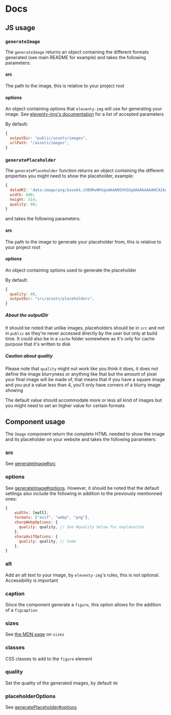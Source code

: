 # Docs

## JS usage

### `generateImage`

The `generateImage` returns an object containing the different formats generated (see main README for example) and takes the following parameters:

#### src

The path to the image, this is relative to your project root

#### options

An object containing options that `eleventy-img` will use for generating your image. See [eleventy-img's documentation](https://www.11ty.dev/docs/plugins/image/) for a list of accepted parameters

By default:

```js
{
  outputDir: "public/assets/images",
  urlPath: "/assets/images",
}
```

### `generatePlaceholder`

The `generatePlaceholder` function returns an object containing the different properties you might need to show the placeholder, example:

```js
{
  dataURI: 'data:image/png;base64,iVBORw0KGgoAAAANSUhEUgAAAAkAAAAHCAIAAABV+fA3AAAACXBIWXMAAAsTAAALEwEAmpwYAAAAz0lEQVQImQHEADv/AJ7Ho7PYwTt5UhdkNjmLSUOPUCB4MSFzMkGMNACixqksb04WUy4wdz9cnFxPnksbaS0HTCo3hDUAnLmcRnFLQ289ZpZXn7Z9MpA+OYU9EFstVZpHAJ3GaqnPbJXFW5iyZNzLqZWvco+9YHeqVlKXSACu1myt13Cc1GW6ynnFrIjK4ouSzFZ/vlNsskgAytqD1d6Q3+Kevsl/xb951+OXyt6FstVytNRzAIS0S4i2S5u8TK3NXrPOZ57CYqLGXWiqOoi4Rz9UYMGpm241AAAAAElFTkSuQmCC';
  width: 640;
  height: 514;
  quality: 60;
}
```

and takes the following parameters:

#### src

The path to the image to generate your placeholder from, this is relative to your project root

#### options

An object containing options used to generate the placeholder

By default:

```js
{
  quality: 60,
  outputDir: "src/assets/placeholders",
}
```

##### About the outputDir

It should be noted that unlike images, placeholders should be in `src` and not in `public` as they're never accessed directly by the user but only at build time. It could also be in a `cache` folder somewhere as it's only for cache purpose that it's written to disk

##### Caution about quality

Please note that `quality` might not work like you think it does, it does not define the image blurryness or anything like that but the amount of pixel your final image will be made of, that means that if you have a square image and you put a value less than 4, you'll only have corners of a blurry image showing

The default value should accommodate more or less all kind of images but you might need to set an higher value for certain formats

## Component usage

The `Image` component return the complete HTML needed to show the image and its placeholder on your website and takes the following parameters:

### src

See [generateImage#src](#src)

### options

See [generateImage#options](#options). However, it should be noted that the default settings also include the following in addition to the previously mentionned ones:

```js
{
    widths: [null],
    formats: ["avif", "webp", "png"],
    sharpWebpOptions: {
      quality: quality, // See #quality below for explanation
    },
    sharpAvifOptions: {
      quality: quality, // Same
    },
}
```

### alt

Add an alt text to your image, by `eleventy-img`'s rules, this is not optional. Accessibility is important

### caption

Since the component generate a `figure`, this option allows for the addition of a `figcaption`

### sizes

See [the MDN page](https://developer.mozilla.org/en-US/docs/Web/API/HTMLImageElement/sizes) on `sizes`

### classes

CSS classes to add to the `figure` element

### quality

Set the quality of the generated images, by default `90`

### placeholderOptions

See [generatePlaceholder#options](#options-1)
